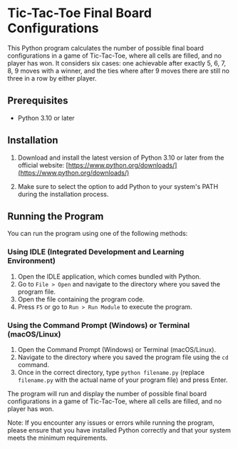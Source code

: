 # Tic-Tac-Toe Final Board Configurations

This Python program calculates the number of possible final board configurations in a game of Tic-Tac-Toe, where all cells are filled, and no player has won. It considers six cases: one achievable after exactly 5, 6, 7, 8, 9 moves with a winner, and the ties where after 9 moves there are still no three in a row by either player.

## Prerequisites

- Python 3.10 or later

## Installation

1. Download and install the latest version of Python 3.10 or later from the official website: [https://www.python.org/downloads/](https://www.python.org/downloads/)

2. Make sure to select the option to add Python to your system's PATH during the installation process.

## Running the Program

You can run the program using one of the following methods:

### Using IDLE (Integrated Development and Learning Environment)

1. Open the IDLE application, which comes bundled with Python.
2. Go to `File > Open` and navigate to the directory where you saved the program file.
3. Open the file containing the program code.
4. Press `F5` or go to `Run > Run Module` to execute the program.

### Using the Command Prompt (Windows) or Terminal (macOS/Linux)

1. Open the Command Prompt (Windows) or Terminal (macOS/Linux).
2. Navigate to the directory where you saved the program file using the `cd` command.
3. Once in the correct directory, type `python filename.py` (replace `filename.py` with the actual name of your program file) and press Enter.

The program will run and display the number of possible final board configurations in a game of Tic-Tac-Toe, where all cells are filled, and no player has won.

Note: If you encounter any issues or errors while running the program, please ensure that you have installed Python correctly and that your system meets the minimum requirements.
